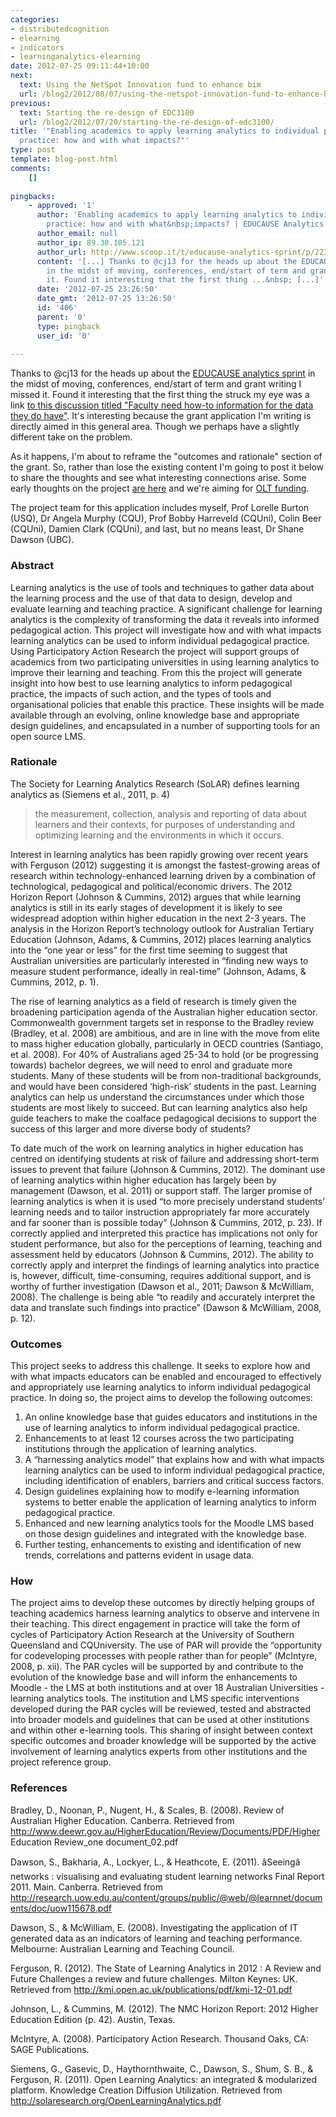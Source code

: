 ```yaml
---
categories:
- distributedcognition
- elearning
- indicators
- learninganalytics-elearning
date: 2012-07-25 09:11:44+10:00
next:
  text: Using the NetSpot Innovation fund to enhance bim
  url: /blog2/2012/08/07/using-the-netspot-innovation-fund-to-enhance-bim/
previous:
  text: Starting the re-design of EDC3100
  url: /blog2/2012/07/20/starting-the-re-design-of-edc3100/
title: '"Enabling academics to apply learning analytics to individual pedagogical
  practice: how and with what impacts?"'
type: post
template: blog-post.html
comments:
    []
    
pingbacks:
    - approved: '1'
      author: 'Enabling academics to apply learning analytics to individual pedagogical
        practice: how and with what&nbsp;impacts? | EDUCAUSE Analytics Sprint | Scoop.it'
      author_email: null
      author_ip: 89.30.105.121
      author_url: http://www.scoop.it/t/educause-analytics-sprint/p/2238521000/enabling-academics-to-apply-learning-analytics-to-individual-pedagogical-practice-how-and-with-what-impacts
      content: '[...] Thanks to @cj13 for the heads up about the EDUCAUSE analytics sprint
        in the midst of moving, conferences, end/start of term and grant writing I missed
        it. Found it interesting that the first thing ...&nbsp; [...]'
      date: '2012-07-25 23:26:50'
      date_gmt: '2012-07-25 13:26:50'
      id: '406'
      parent: '0'
      type: pingback
      user_id: '0'
    
---
```

Thanks to @cj13 for the heads up about the [EDUCAUSE analytics sprint](http://www.educause.edu/events/educause-analytics-sprint/) in the midst of moving, conferences, end/start of term and grant writing I missed it. Found it interesting that the first thing the struck my eye was a link [to this discussion titled "Faculty need how-to information for the data they do have"](http://educause.ideascale.com/a/dtd/Faculty-need-how-to-information-for-the-data-they-do-have./376570-12956). It's interesting because the grant application I'm writing is directly aimed in this general area. Though we perhaps have a slightly different take on the problem.

As it happens, I'm about to reframe the "outcomes and rationale" section of the grant. So, rather than lose the existing content I'm going to post it below to share the thoughts and see what interesting connections arise. Some early thoughts on the project [are here](/blog2/2012/05/31/learning-analytics-engaging-with-and-changing-learning-and-teaching/) and we're aiming for [OLT funding](http://www.olt.gov.au/grantsandprojects).

The project team for this application includes myself, Prof Lorelle Burton (USQ), Dr Angela Murphy (CQU), Prof Bobby Harreveld (CQUni), Colin Beer (CQUni), Damien Clark (CQUni), and last, but no means least, Dr Shane Dawson (UBC).

### Abstract

Learning analytics is the use of tools and techniques to gather data about the learning process and the use of that data to design, develop and evaluate learning and teaching practice. A significant challenge for learning analytics is the complexity of transforming the data it reveals into informed pedagogical action. This project will investigate how and with what impacts learning analytics can be used to inform individual pedagogical practice. Using Participatory Action Research the project will support groups of academics from two participating universities in using learning analytics to improve their learning and teaching. From this the project will generate insight into how best to use learning analytics to inform pedagogical practice, the impacts of such action, and the types of tools and organisational policies that enable this practice. These insights will be made available through an evolving, online knowledge base and appropriate design guidelines, and encapsulated in a number of supporting tools for an open source LMS.

### Rationale

The Society for Learning Analytics Research (SoLAR) defines learning analytics as (Siemens et al., 2011, p. 4)

> the measurement, collection, analysis and reporting of data about learners and their contexts, for purposes of understanding and optimizing learning and the environments in which it occurs.

Interest in learning analytics has been rapidly growing over recent years with Ferguson (2012) suggesting it is amongst the fastest-growing areas of research within technology-enhanced learning driven by a combination of technological, pedagogical and political/economic drivers. The 2012 Horizon Report (Johnson & Cummins, 2012) argues that while learning analytics is still in its early stages of development it is likely to see widespread adoption within higher education in the next 2-3 years. The analysis in the Horizon Report’s technology outlook for Australian Tertiary Education (Johnson, Adams, & Cummins, 2012) places learning analytics into the “one year or less” for the first time seeming to suggest that Australian universities are particularly interested in “finding new ways to measure student performance, ideally in real-time” (Johnson, Adams, & Cummins, 2012, p. 1).

The rise of learning analytics as a field of research is timely given the broadening participation agenda of the Australian higher education sector. Commonwealth government targets set in response to the Bradley review (Bradley, et al. 2008) are ambitious, and are in line with the move from elite to mass higher education globally, particularly in OECD countries (Santiago, et al. 2008). For 40% of Australians aged 25-34 to hold (or be progressing towards) bachelor degrees, we will need to enrol and graduate more students. Many of these students will be from non-traditional backgrounds, and would have been considered ‘high-risk’ students in the past. Learning analytics can help us understand the circumstances under which those students are most likely to succeed. But can learning analytics also help guide teachers to make the coalface pedagogical decisions to support the success of this larger and more diverse body of students?

To date much of the work on learning analytics in higher education has centred on identifying students at risk of failure and addressing short-term issues to prevent that failure (Johnson & Cummins, 2012). The dominant use of learning analytics within higher education has largely been by management (Dawson, et al. 2011) or support staff. The larger promise of learning analytics is when it is used “to more precisely understand students’ learning needs and to tailor instruction appropriately far more accurately and far sooner than is possible today” (Johnson & Cummins, 2012, p. 23). If correctly applied and interpreted this practice has implications not only for student performance, but also for the perceptions of learning, teaching and assessment held by educators (Johnson & Cummins, 2012). The ability to correctly apply and interpret the findings of learning analytics into practice is, however, difficult, time-consuming, requires additional support, and is worthy of further investigation (Dawson et al., 2011; Dawson & McWilliam, 2008). The challenge is being able “to readily and accurately interpret the data and translate such findings into practice” (Dawson & McWilliam, 2008, p. 12).

### Outcomes

This project seeks to address this challenge. It seeks to explore how and with what impacts educators can be enabled and encouraged to effectively and appropriately use learning analytics to inform individual pedagogical practice. In doing so, the project aims to develop the following outcomes:

1. An online knowledge base that guides educators and institutions in the use of learning analytics to inform individual pedagogical practice.
2. Enhancements to at least 12 courses across the two participating institutions through the application of learning analytics.
3. A “harnessing analytics model” that explains how and with what impacts learning analytics can be used to inform individual pedagogical practice, including identification of enablers, barriers and critical success factors.
4. Design guidelines explaining how to modify e-learning information systems to better enable the application of learning analytics to inform pedagogical practice.
5. Enhanced and new learning analytics tools for the Moodle LMS based on those design guidelines and integrated with the knowledge base.
6. Further testing, enhancements to existing and identification of new trends, correlations and patterns evident in usage data.

### How

The project aims to develop these outcomes by directly helping groups of teaching academics harness learning analytics to observe and intervene in their teaching. This direct engagement in practice will take the form of cycles of Participatory Action Research at the University of Southern Queensland and CQUniversity. The use of PAR will provide the “opportunity for codeveloping processes with people rather than for people” (McIntyre, 2008, p. xii). The PAR cycles will be supported by and contribute to the evolution of the knowledge base and will inform the enhancements to Moodle - the LMS at both institutions and at over 18 Australian Universities - learning analytics tools. The institution and LMS specific interventions developed during the PAR cycles will be reviewed, tested and abstracted into broader models and guidelines that can be used at other institutions and within other e-learning tools. This sharing of insight between context specific outcomes and broader knowledge will be supported by the active involvement of learning analytics experts from other institutions and the project reference group.

### References

Bradley, D., Noonan, P., Nugent, H., & Scales, B. (2008). Review of Australian Higher Education. Canberra. Retrieved from http://www.deewr.gov.au/HigherEducation/Review/Documents/PDF/Higher Education Review\_one document\_02.pdf

Dawson, S., Bakharia, A., Lockyer, L., & Heathcote, E. (2011). âSeeingâ networks : visualising and evaluating student learning networks Final Report 2011. Main. Canberra. Retrieved from http://research.uow.edu.au/content/groups/public/@web/@learnnet/documents/doc/uow115678.pdf

Dawson, S., & McWilliam, E. (2008). Investigating the application of IT generated data as an indicators of learning and teaching performance. Melbourne: Australian Learning and Teaching Council.

Ferguson, R. (2012). The State of Learning Analytics in 2012 : A Review and Future Challenges a review and future challenges. Milton Keynes: UK. Retrieved from http://kmi.open.ac.uk/publications/pdf/kmi-12-01.pdf

Johnson, L., & Cummins, M. (2012). The NMC Horizon Report: 2012 Higher Education Edition (p. 42). Austin, Texas.

McIntyre, A. (2008). Participatory Action Research. Thousand Oaks, CA: SAGE Publications.

Siemens, G., Gasevic, D., Haythornthwaite, C., Dawson, S., Shum, S. B., & Ferguson, R. (2011). Open Learning Analytics: an integrated & modularized platform. Knowledge Creation Diffusion Utilization. Retrieved from http://solaresearch.org/OpenLearningAnalytics.pdf